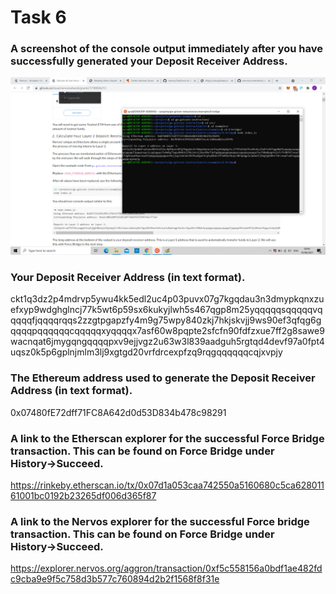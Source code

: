 # Task 6

### A screenshot of the console output immediately after you have successfully generated your Deposit Receiver Address.
![image](https://github.com/zyra-zia/nervos/blob/ccd25e98da60aa9820fbff5505efccf2ebd5beac/screenshots/task6-dep-rec-address.png)

### Your Deposit Receiver Address (in text format).
ckt1q3dz2p4mdrvp5ywu4kk5edl2uc4p03puvx07g7kgqdau3n3dmypkqnxzuefxyp9wdghglncj77k5wt6p59sx6kukyjlwh5s467qgp8m25yqqqqqsqqqqqvqqqqqfjqqqqrqqs2zzgtpgapzfy4m9g75wpy840zkj7hkjskvjj9ws90ef3qfqg6gqqqqpqqqqqqcqqqqqxyqqqqx7asf60w8pqpte2sfcfn90fdfzxue7ff2g8sawe9wacnqat6jmygqngqqqqpxv9ejjvgz2u63w3l839aadguh5rgtqd4devf97a0fpt4uqsz0k5p6gplnjmlm3lj9xgtgd20vrfdrcexpfzq9rqgqqqqqqcqjxvpjy

### The Ethereum address used to generate the Deposit Receiver Address (in text format).
0x07480fE72dff71FC8A642d0d53D834b478c98291

### A link to the Etherscan explorer for the successful Force Bridge transaction. This can be found on Force Bridge under History→Succeed.
https://rinkeby.etherscan.io/tx/0x07d1a053caa742550a5160680c5ca62801161001bc0192b23265df006d365f87

### A link to the Nervos explorer for the successful Force bridge transaction. This can be found on Force Bridge under History→Succeed.
https://explorer.nervos.org/aggron/transaction/0xf5c558156a0bdf1ae482fdc9cba9e9f5c758d3b577c760894d2b2f1568f8f31e
